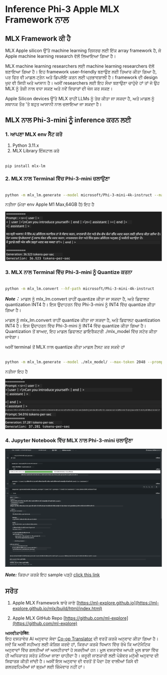 <!--
CO_OP_TRANSLATOR_METADATA:
{
  "original_hash": "dcb656f3d206fc4968e236deec5d4384",
  "translation_date": "2025-05-09T12:11:17+00:00",
  "source_file": "md/01.Introduction/03/MLX_Inference.md",
  "language_code": "pa"
}
-->
# **Inference Phi-3 Apple MLX Framework ਨਾਲ**

## **MLX Framework ਕੀ ਹੈ**

MLX Apple silicon ਉੱਤੇ machine learning ਰਿਸਰਚ ਲਈ ਇੱਕ array framework ਹੈ, ਜੋ Apple machine learning research ਵੱਲੋਂ ਲਿਆਇਆ ਗਿਆ ਹੈ।

MLX machine learning researchers ਲਈ machine learning researchers ਵੱਲੋਂ ਬਣਾਇਆ ਗਿਆ ਹੈ। ਇਹ framework user-friendly ਬਣਾਉਣ ਲਈ ਤਿਆਰ ਕੀਤਾ ਗਿਆ ਹੈ, ਪਰ ਫਿਰ ਵੀ ਮਾਡਲ ਟ੍ਰੇਨ ਅਤੇ ਡਿਪਲੋਇ ਕਰਨ ਲਈ ਪ੍ਰਭਾਵਸ਼ਾਲੀ ਹੈ। framework ਦੀ design ਖੁਦ ਵੀ ਸਿਧੀ ਅਤੇ ਆਸਾਨ ਹੈ। ਅਸੀਂ researchers ਲਈ ਇਹ ਸੌਖਾ ਬਣਾਉਣਾ ਚਾਹੁੰਦੇ ਹਾਂ ਤਾਂ ਜੋ ਉਹ MLX ਨੂੰ ਤੇਜ਼ੀ ਨਾਲ ਵਧਾ ਸਕਣ ਅਤੇ ਨਵੇਂ ਵਿਚਾਰਾਂ ਦੀ ਖੋਜ ਕਰ ਸਕਣ।

Apple Silicon devices ਉੱਤੇ MLX ਰਾਹੀਂ LLMs ਨੂੰ ਤੇਜ਼ ਕੀਤਾ ਜਾ ਸਕਦਾ ਹੈ, ਅਤੇ ਮਾਡਲ ਨੂੰ ਸਥਾਨਕ ਤੌਰ 'ਤੇ ਬਹੁਤ ਆਸਾਨੀ ਨਾਲ ਚਲਾਇਆ ਜਾ ਸਕਦਾ ਹੈ।

## **MLX ਨਾਲ Phi-3-mini ਨੂੰ inference ਕਰਨ ਲਈ**

### **1. ਆਪਣਾ MLX env ਸੈੱਟ ਕਰੋ**

1. Python 3.11.x
2. MLX Library ਇੰਸਟਾਲ ਕਰੋ


```bash

pip install mlx-lm

```

### **2. MLX ਨਾਲ Terminal ਵਿੱਚ Phi-3-mini ਚਲਾਉਣਾ**


```bash

python -m mlx_lm.generate --model microsoft/Phi-3-mini-4k-instruct --max-token 2048 --prompt  "<|user|>\nCan you introduce yourself<|end|>\n<|assistant|>"

```

ਨਤੀਜਾ (ਮੇਰਾ env Apple M1 Max,64GB ਹੈ) ਇਹ ਹੈ

![Terminal](../../../../../translated_images/01.0d0f100b646a4e4c4f1cd36c1a05727cd27f1e696ed642c06cf6e2c9bbf425a4.pa.png)

### **3. MLX ਨਾਲ Terminal ਵਿੱਚ Phi-3-mini ਨੂੰ Quantize ਕਰਨਾ**


```bash

python -m mlx_lm.convert --hf-path microsoft/Phi-3-mini-4k-instruct

```

***Note：*** ਮਾਡਲ ਨੂੰ mlx_lm.convert ਰਾਹੀਂ quantize ਕੀਤਾ ਜਾ ਸਕਦਾ ਹੈ, ਅਤੇ ਡਿਫਾਲਟ quantization INT4 ਹੈ। ਇਸ ਉਦਾਹਰਨ ਵਿੱਚ Phi-3-mini ਨੂੰ INT4 ਵਿੱਚ quantize ਕੀਤਾ ਗਿਆ ਹੈ।

ਮਾਡਲ ਨੂੰ mlx_lm.convert ਰਾਹੀਂ quantize ਕੀਤਾ ਜਾ ਸਕਦਾ ਹੈ, ਅਤੇ ਡਿਫਾਲਟ quantization INT4 ਹੈ। ਇਸ ਉਦਾਹਰਨ ਵਿੱਚ Phi-3-mini ਨੂੰ INT4 ਵਿੱਚ quantize ਕੀਤਾ ਗਿਆ ਹੈ। Quantization ਤੋਂ ਬਾਅਦ, ਇਹ ਮਾਡਲ ਡਿਫਾਲਟ ਡਾਇਰੈਕਟਰੀ ./mlx_model ਵਿੱਚ ਸਟੋਰ ਕੀਤਾ ਜਾਵੇਗਾ।

ਅਸੀਂ terminal ਤੋਂ MLX ਨਾਲ quantize ਕੀਤਾ ਮਾਡਲ ਟੈਸਟ ਕਰ ਸਕਦੇ ਹਾਂ


```bash

python -m mlx_lm.generate --model ./mlx_model/ --max-token 2048 --prompt  "<|user|>\nCan you introduce yourself<|end|>\n<|assistant|>"

```

ਨਤੀਜਾ ਇਹ ਹੈ

![INT4](../../../../../translated_images/02.04e0be1f18a90a58ad47e0c9d9084ac94d0f1a8c02fa707d04dd2dfc7e9117c6.pa.png)


### **4. Jupyter Notebook ਵਿੱਚ MLX ਨਾਲ Phi-3-mini ਚਲਾਉਣਾ**


![Notebook](../../../../../translated_images/03.0cf0092fe143357656bb5a7bc6427c41d8528d772d38a82d0b2693e2a3eeb16e.pa.png)

***Note:*** ਕਿਰਪਾ ਕਰਕੇ ਇਹ sample ਪੜ੍ਹੋ [click this link](../../../../../code/03.Inference/MLX/MLX_DEMO.ipynb)


## **ਸਰੋਤ**

1. Apple MLX Framework ਬਾਰੇ ਜਾਣੋ [https://ml-explore.github.io](https://ml-explore.github.io/mlx/build/html/index.html)

2. Apple MLX GitHub Repo [https://github.com/ml-explore](https://github.com/ml-explore)

**ਅਸਵੀਕਾਰੋक्ति**:  
ਇਹ ਦਸਤਾਵੇਜ਼ AI ਅਨੁਵਾਦ ਸੇਵਾ [Co-op Translator](https://github.com/Azure/co-op-translator) ਦੀ ਵਰਤੋਂ ਕਰਕੇ ਅਨੁਵਾਦ ਕੀਤਾ ਗਿਆ ਹੈ। ਜਦੋਂ ਕਿ ਅਸੀਂ ਸਹੀਅਤ ਲਈ ਕੋਸ਼ਿਸ਼ ਕਰਦੇ ਹਾਂ, ਕਿਰਪਾ ਕਰਕੇ ਧਿਆਨ ਵਿੱਚ ਰੱਖੋ ਕਿ ਆਟੋਮੈਟਿਕ ਅਨੁਵਾਦਾਂ ਵਿੱਚ ਗਲਤੀਆਂ ਜਾਂ ਅਸਹੀਤਾਵਾਂ ਹੋ ਸਕਦੀਆਂ ਹਨ। ਮੂਲ ਦਸਤਾਵੇਜ਼ ਆਪਣੇ ਮੂਲ ਭਾਸ਼ਾ ਵਿੱਚ ਹੀ ਅਧਿਕਾਰਤ ਸਰੋਤ ਮੰਨਿਆ ਜਾਣਾ ਚਾਹੀਦਾ ਹੈ। ਜਰੂਰੀ ਜਾਣਕਾਰੀ ਲਈ ਪੇਸ਼ੇਵਰ ਮਨੁੱਖੀ ਅਨੁਵਾਦ ਦੀ ਸਿਫਾਰਸ਼ ਕੀਤੀ ਜਾਂਦੀ ਹੈ। ਅਸੀਂ ਇਸ ਅਨੁਵਾਦ ਦੀ ਵਰਤੋਂ ਤੋਂ ਪੈਦਾ ਹੋਣ ਵਾਲੀਆਂ ਕਿਸੇ ਵੀ ਗਲਤਫਹਿਮੀਆਂ ਜਾਂ ਭ੍ਰਮਾਂ ਲਈ ਜ਼ਿੰਮੇਵਾਰ ਨਹੀਂ ਹਾਂ।